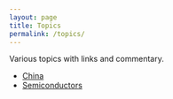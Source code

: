 ```yaml
---
layout: page
title: Topics
permalink: /topics/
---
```


Various topics with links and commentary.  

* [China](/china/)
* [Semiconductors](/semis/)
